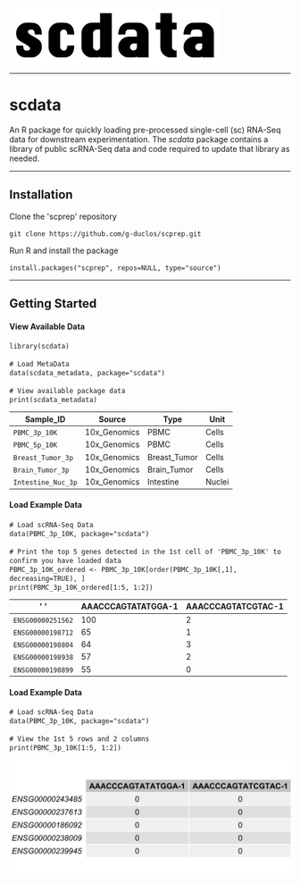 ![Logo](inst/extdata/scdata_Logo.png)

***

# **scdata**
An R package for quickly loading pre-processed single-cell (sc) RNA-Seq data for downstream experimentation. The *scdata* package contains a library of public scRNA-Seq data and code required to update that library as needed.

***

## Installation

Clone the 'scprep' repository
```
git clone https://github.com/g-duclos/scprep.git
```

Run R and install the package
```
install.packages("scprep", repos=NULL, type="source")
```

***

## Getting Started

#### View Available Data

```
library(scdata)

# Load MetaData
data(scdata_metadata, package="scdata")

# View available package data
print(scdata_metadata)
```

| Sample_ID | Source | Type | Unit |
| --- | --- | --- | --- |
| `PBMC_3p_10K` | 10x_Genomics | PBMC | Cells |
| `PBMC_5p_10K` | 10x_Genomics | PBMC | Cells |
| `Breast_Tumor_3p` | 10x_Genomics | Breast_Tumor | Cells |
| `Brain_Tumor_3p` | 10x_Genomics | Brain_Tumor | Cells |
| `Intestine_Nuc_3p` | 10x_Genomics | Intestine | Nuclei |


#### Load Example Data

```
# Load scRNA-Seq Data
data(PBMC_3p_10K, package="scdata")

# Print the top 5 genes detected in the 1st cell of 'PBMC_3p_10K' to confirm you have loaded data
PBMC_3p_10K_ordered <- PBMC_3p_10K[order(PBMC_3p_10K[,1], decreasing=TRUE), ]
print(PBMC_3p_10K_ordered[1:5, 1:2])
```

| ' ' | AAACCCAGTATATGGA-1 | AAACCCAGTATCGTAC-1 |
| --- | --- | --- |
`ENSG00000251562` | 100 | 2 |
`ENSG00000198712` | 65 | 1 |
`ENSG00000198804` | 64 | 3 |
`ENSG00000198938` | 57 | 2 |
`ENSG00000198899` | 55 | 0 |


#### Load Example Data

```
# Load scRNA-Seq Data
data(PBMC_3p_10K, package="scdata")

# View the 1st 5 rows and 2 columns
print(PBMC_3p_10K[1:5, 1:2])

```
![PBMC_3p_10K_sub](inst/extdata/scdata_PBMC_3p_10K_sub.png)



